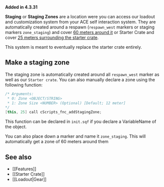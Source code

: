 **Added in 4.3.31**
 
**Staging** or **Staging Zones** are a location were you can access our loadout and customization system from your ACE self interaction system. They are automatically created around a respawn (`respawn_west` markers or staging markers `zone_staging`) and cover [60 meters around it](https://github.com/7Cav/cScripts/blob/main/cScripts/functions/init/fn_init_staging.sqf#L60) or Starter Crate and cover [25 meters surrounding the starter crate](https://github.com/7Cav/cScripts/blob/main/cScripts/functions/logistics/fn_doStarterCrate.sqf#L94).

This system is meant to eventually replace the starter crate entirely.

## Make a staging zone
The staging zone is automatically created around all `respawn_west` marker as well as our `Starter crate`.
You can also manually declare a zone using the following function:
```cpp
/* Arguments:
 * 0: Zone <OBJECT/STRING>
 * 1: Zone Size <NUMBER> (Optional) [Default; 12 meter]
*/
[this, 25] call cScripts_fnc_addStagingZone;
```
This function can be declared in `init.sqf` if you declare a VariableName of the object.

You can also place down a marker and name it `zone_staging`. This will automatically get a zone of 60 meters around them


## See also
- [[Features]]
- [[Starter Crate]]
- [[Loadout|Gear]]